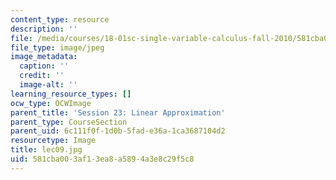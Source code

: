 ```yaml
---
content_type: resource
description: ''
file: /media/courses/18-01sc-single-variable-calculus-fall-2010/581cba003af13ea8a5894a3e8c29f5c8_lec09.jpg
file_type: image/jpeg
image_metadata:
  caption: ''
  credit: ''
  image-alt: ''
learning_resource_types: []
ocw_type: OCWImage
parent_title: 'Session 23: Linear Approximation'
parent_type: CourseSection
parent_uid: 6c111f0f-1d0b-5fad-e36a-1ca3687104d2
resourcetype: Image
title: lec09.jpg
uid: 581cba00-3af1-3ea8-a589-4a3e8c29f5c8
---
```


